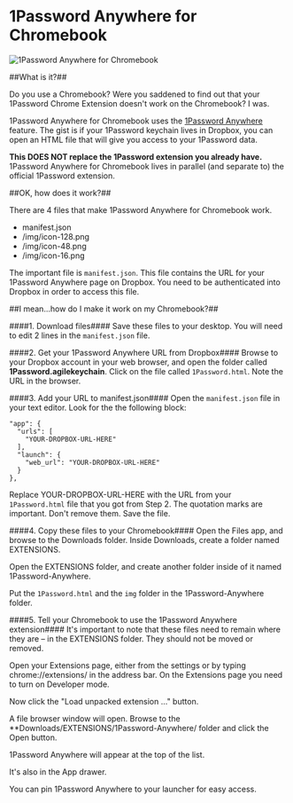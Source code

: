 1Password Anywhere for Chromebook
=============

<img src="http://asianmack.com/github/01-1Password.png" alt="1Password Anywhere for Chromebook" />

##What is it?##

Do you use a Chromebook? Were you saddened to find out that your 1Password Chrome Extension doesn't work on the Chromebook? I was.

1Password Anywhere for Chromebook uses the [1Password Anywhere](http://help.agilebits.com/1Password3/1passwordanywhere.html) feature. The gist is if your 1Password keychain lives in Dropbox, you can open an HTML file that will give you access to your 1Password data.

**This DOES NOT replace the 1Password extension you already have.** 1Password Anywhere for Chromebook lives in parallel (and separate to) the official 1Password extension.


##OK, how does it work?##

There are 4 files that make 1Password Anywhere for Chromebook work.

* manifest.json
* /img/icon-128.png
* /img/icon-48.png
* /img/icon-16.png

The important file is ```manifest.json```. This file contains the URL for your 1Password Anywhere page on Dropbox. You need to be authenticated into Dropbox in order to access this file.

##I mean...how do I make it work on my Chromebook?##

####1. Download files####
Save these files to your desktop. You will need to edit 2 lines in the ```manifest.json``` file.

####2. Get your 1Password Anywhere URL from Dropbox####
Browse to your Dropbox account in your web browser, and open the folder called **1Password.agilekeychain**. Click on the file called ```1Password.html```. Note the URL in the browser.

####3. Add your URL to manifest.json####
Open the ```manifest.json``` file in your text editor. Look for the the following block:

```
"app": {
  "urls": [
    "YOUR-DROPBOX-URL-HERE"
  ],
  "launch": {
    "web_url": "YOUR-DROPBOX-URL-HERE"
  }
},
```

Replace YOUR-DROPBOX-URL-HERE with the URL from your ```1Password.html``` file that you got from Step 2. The quotation marks are important. Don't remove them. Save the file.

####4. Copy these files to your Chromebook####
Open the Files app, and browse to the Downloads folder. Inside Downloads, create a folder named EXTENSIONS.

Open the EXTENSIONS folder, and create another folder inside of it named 1Password-Anywhere.

Put the ```1Password.html``` and the ```img``` folder in the 1Password-Anywhere folder.

####5. Tell your Chromebook to use the 1Password Anywhere extension####
It's important to note that these files need to remain where they are – in the EXTENSIONS folder. They should not be moved or removed.

Open your Extensions page, either from the settings or by typing chrome://extensions/ in the address bar. On the Extensions page you need to turn on Developer mode.

Now click the "Load unpacked extension ..." button.

A file browser window will open. Browse to the **Downloads/EXTENSIONS/1Password-Anywhere/ folder and click the Open button.

1Password Anywhere will appear at the top of the list.

It's also in the App drawer.

You can pin 1Password Anywhere to your launcher for easy access.
